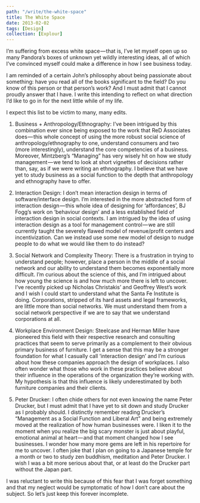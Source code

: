 ```yaml
---
path: "/write/the-white-space"
title: The White Space
date: 2013-02-02
tags: [Design]
collection: [Explour]
---
```


I’m suffering from excess white space — that is, I’ve let myself open up so many Pandora’s boxes of unknown yet wildly interesting ideas, all of which I’ve convinced myself could make a difference in how I see business today.

I am reminded of a certain John’s philosophy about being passionate about something: have you read all of the books significant to the field? Do you know of this person or that person’s work? And I must admit that I cannot proudly answer that I have. I write this intending to reflect on what direction I’d like to go in for the next little while of my life.

I expect this list to be victim to many, many edits.

1. Business + Anthropology/Ethnography: I’ve been intrigued by this combination ever since being exposed to the work that ReD Associates does — this whole concept of using the more robust social science of anthropology/ethnography to one, understand consumers and two (more interestingly), understand the core competencies of a business. Moreover, Mintzberg’s “Managing” has very wisely hit on how we study management — we tend to look at short vignettes of decisions rather than, say, as if we were writing an ethnography. I believe that we have yet to study business as a social function to the depth that anthropology and ethnography have to offer.

2. Interaction Design: I don’t mean interaction design in terms of software/interface design. I’m interested in the more abstracted form of interaction design — this whole idea of designing for ‘affordances’, BJ Fogg’s work on ‘behaviour design’ and a less established field of interaction design in social contexts. I am intrigued by the idea of using interaction design as a tool for management control — we are still currently taught the severely flawed model of revenue/profit centers and incentivization. Can we instead use some new model of design to nudge people to do what we would like them to do instead?

3. Social Network and Complexity Theory: There is a frustration in trying to understand people; however, place a person in the middle of a social network and our ability to understand them becomes exponentially more difficult. I’m curious about the science of this, and I’m intrigued about how young the science is and how much more there is left to uncover. I’ve recently picked up Nicholas Christakis’ and Geoffrey West’s work and I wish I could start to understand what the Santa Fe Institute is doing. Corporations, stripped of its hard assets and legal frameworks, are little more than social networks. We must understand them from a social network perspective if we are to say that we understand corporations at all.

4. Workplace Environment Design: Steelcase and Herman Miller have pioneered this field with their respective research and consulting practices that seem to serve primarily as a complement to their obvious primary business of furniture. I get a sense that this may be a stronger foundation for what I casually call ‘interaction design’ and I’m curious about how these companies approach the design of workplaces. I also often wonder what those who work in these practices believe about their influence in the operations of the organization they’re working with. My hypothesis is that this influence is likely underestimated by both furniture companies and their clients.

5. Peter Drucker: I often chide others for not even knowing the name Peter Drucker, but I must admit that I have yet to sit down and study Drucker as I probably should. I distinctly remember reading Drucker’s “Management as a Social Function and Liberal Art” and being extremely moved at the realization of how human businesses were. I liken it to the moment when you realize the big scary monster is just about playful, emotional animal at heart — and that moment changed how I see businesses. I wonder how many more gems are left in his repertoire for me to uncover. I often joke that I plan on going to a Japanese temple for a month or two to study zen buddhism, meditation and Peter Drucker. I wish I was a bit more serious about that, or at least do the Drucker part without the Japan part.

I was reluctant to write this because of this fear that I was forget something and that my neglect would be symptomatic of how I don’t care about the subject. So let’s just keep this forever incomplete.